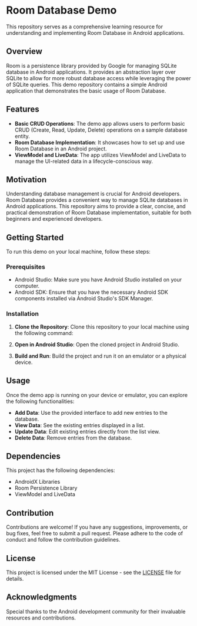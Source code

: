 
# Room Database Demo

This repository serves as a comprehensive learning resource for understanding and implementing Room Database in Android applications.

## Overview

Room is a persistence library provided by Google for managing SQLite database in Android applications. It provides an abstraction layer over SQLite to allow for more robust database access while leveraging the power of SQLite queries. This demo repository contains a simple Android application that demonstrates the basic usage of Room Database.

## Features

- **Basic CRUD Operations**: The demo app allows users to perform basic CRUD (Create, Read, Update, Delete) operations on a sample database entity.
- **Room Database Implementation**: It showcases how to set up and use Room Database in an Android project.
- **ViewModel and LiveData**: The app utilizes ViewModel and LiveData to manage the UI-related data in a lifecycle-conscious way.

## Motivation

Understanding database management is crucial for Android developers. Room Database provides a convenient way to manage SQLite databases in Android applications. This repository aims to provide a clear, concise, and practical demonstration of Room Database implementation, suitable for both beginners and experienced developers.

## Getting Started

To run this demo on your local machine, follow these steps:

### Prerequisites

- Android Studio: Make sure you have Android Studio installed on your computer.
- Android SDK: Ensure that you have the necessary Android SDK components installed via Android Studio's SDK Manager.

### Installation

1. **Clone the Repository**: Clone this repository to your local machine using the following command:

2. **Open in Android Studio**: Open the cloned project in Android Studio.

3. **Build and Run**: Build the project and run it on an emulator or a physical device.

## Usage

Once the demo app is running on your device or emulator, you can explore the following functionalities:

- **Add Data**: Use the provided interface to add new entries to the database.
- **View Data**: See the existing entries displayed in a list.
- **Update Data**: Edit existing entries directly from the list view.
- **Delete Data**: Remove entries from the database.

## Dependencies

This project has the following dependencies:

- AndroidX Libraries
- Room Persistence Library
- ViewModel and LiveData

## Contribution

Contributions are welcome! If you have any suggestions, improvements, or bug fixes, feel free to submit a pull request. Please adhere to the code of conduct and follow the contribution guidelines.

## License

This project is licensed under the MIT License - see the [LICENSE](LICENSE) file for details.

## Acknowledgments

Special thanks to the Android development community for their invaluable resources and contributions.

